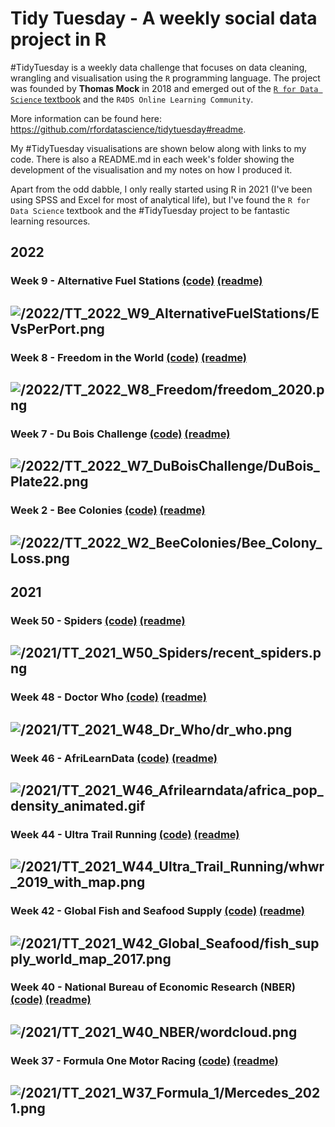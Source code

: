 # Tidy Tuesday - A weekly social data project in R

\#TidyTuesday is a weekly data challenge that focuses on data cleaning, wrangling and visualisation using the `R` programming language. The project was founded by **Thomas Mock** in 2018 and emerged out of the [`R for Data Science` textbook](https://r4ds.had.co.nz/) and the `R4DS Online Learning Community`.

More information can be found here: https://github.com/rfordatascience/tidytuesday#readme.

My #TidyTuesday visualisations are shown below along with links to my code. There is also a README.md in each week's folder showing the development of the visualisation and my notes on how I produced it.

Apart from the odd dabble, I only really started using R in 2021 (I've been using SPSS and Excel for most of analytical life), but I've found the `R for Data Science` textbook and the #TidyTuesday project to be fantastic learning resources.

## 2022

### Week 9 - Alternative Fuel Stations [(code)](https://github.com/fi-lees/tidy_tuesday/blob/master/2022/TT_2022_W9_AlternativeFuelStations/TT_2022_W9_AlternativeFuelStations.R) [(readme)](https://github.com/fi-lees/tidy_tuesday/blob/master/2022/TT_2022_W9_AlternativeFuelStations/README.md)
![/2022/TT_2022_W9_AlternativeFuelStations/EVsPerPort.png](2022/TT_2022_W9_AlternativeFuelStations/EVsPerPort.png)
------

### Week 8 - Freedom in the World [(code)](https://github.com/fi-lees/tidy_tuesday/blob/master/2022/TT_2022_W8_Freedom/TT_2022_W8_Freedom.R) [(readme)](https://github.com/fi-lees/tidy_tuesday/blob/master/2022/TT_2022_W8_Freedom/README.md)
![/2022/TT_2022_W8_Freedom/freedom_2020.png](2022/TT_2022_W8_Freedom/freedom_2020.png)
------

### Week 7 - Du Bois Challenge [(code)](https://github.com/fi-lees/tidy_tuesday/blob/master/2022/TT_2022_W7_DuBoisChallenge/TT_2022_W7_DuBoisChallenge.R) [(readme)](https://github.com/fi-lees/tidy_tuesday/blob/master/2022/TT_2022_W7_DuBoisChallenge/README.md)
![/2022/TT_2022_W7_DuBoisChallenge/DuBois_Plate22.png](2022/TT_2022_W7_DuBoisChallenge/DuBois_Plate22.png)
------

### Week 2 - Bee Colonies [(code)](https://github.com/fi-lees/tidy_tuesday/blob/master/2022/TT_2022_W2_BeeColonies/TT_2022_W2_BeeColonies.R) [(readme)](https://github.com/fi-lees/tidy_tuesday/blob/master/2022/TT_2022_W2_BeeColonies/README.md)
![/2022/TT_2022_W2_BeeColonies/Bee_Colony_Loss.png](2022/TT_2022_W2_BeeColonies/Bee_Colony_Loss.png)
------

## 2021

### Week 50 - Spiders [(code)](https://github.com/fi-lees/tidy_tuesday/blob/master/2021/TT_2021_W50_Spiders/TT_2021_W50_Spiders.R) [(readme)](https://github.com/fi-lees/tidy_tuesday/blob/master/2021/TT_2021_W50_Spiders/README.md)
![/2021/TT_2021_W50_Spiders/recent_spiders.png](2021/TT_2021_W50_Spiders/recent_spiders.png)
------
### Week 48 - Doctor Who [(code)](https://github.com/fi-lees/tidy_tuesday/blob/master/2021/TT_2021_W48_Dr_Who/TT_2021_W48_Dr_Who.R) [(readme)](https://github.com/fi-lees/tidy_tuesday/blob/master/2021/TT_2021_W48_Dr_Who/README.md)
![/2021/TT_2021_W48_Dr_Who/dr_who.png](2021/TT_2021_W48_Dr_Who/dr_who.png)
------
### Week 46 - AfriLearnData [(code)](https://github.com/fi-lees/tidy_tuesday/blob/master/2021/TT_2021_W46_Afrilearndata/TT_2021_W46_Afrilearndata.R) [(readme)](https://github.com/fi-lees/tidy_tuesday/blob/master/2021/TT_2021_W46_Afrilearndata/README.md)
![/2021/TT_2021_W46_Afrilearndata/africa_pop_density_animated.gif](2021/TT_2021_W46_Afrilearndata/africa_pop_density_animated.gif)
------
### Week 44 - Ultra Trail Running [(code)](https://github.com/fi-lees/tidy_tuesday/blob/master/2021/TT_2021_W44_Ultra_Trail_Running/TT_2021_W44_Ultra_Trail_Running.R) [(readme)](https://github.com/fi-lees/tidy_tuesday/blob/master/2021/TT_2021_W44_Ultra_Trail_Running/README.md)
![/2021/TT_2021_W44_Ultra_Trail_Running/whwr_2019_with_map.png](2021/TT_2021_W44_Ultra_Trail_Running/whwr_2019_with_map.png)
------
### Week 42 - Global Fish and Seafood Supply [(code)](https://github.com/fi-lees/tidy_tuesday/blob/master/2021/TT_2021_W42_Global_Seafood/TT_2021_W42_Global_Seafood.R) [(readme)](https://github.com/fi-lees/tidy_tuesday/blob/master/2021/TT_2021_W42_Global_Seafood/README.md)
![/2021/TT_2021_W42_Global_Seafood/fish_supply_world_map_2017.png](2021/TT_2021_W42_Global_Seafood/fish_supply_world_map_2017.png)
------
### Week 40 - National Bureau of Economic Research (NBER) [(code)](https://github.com/fi-lees/tidy_tuesday/blob/master/2021/TT_2021_W40_NBER/TT_2021_W40_NBER.R) [(readme)](https://github.com/fi-lees/tidy_tuesday/blob/master/2021/TT_2021_W40_NBER/README.md)
![/2021/TT_2021_W40_NBER/wordcloud.png](2021/TT_2021_W40_NBER/wordcloud.png)
------
### Week 37 - Formula One Motor Racing [(code)](https://github.com/fi-lees/tidy_tuesday/blob/master/2021/TT_2021_W37_Formula_1/TT_2021_W37_Formula_1.R) [(readme)](https://github.com/fi-lees/tidy_tuesday/blob/master/2021/TT_2021_W37_Formula_1/README.md)
![/2021/TT_2021_W37_Formula_1/Mercedes_2021.png](2021/TT_2021_W37_Formula_1/Mercedes_2021.png)
------
